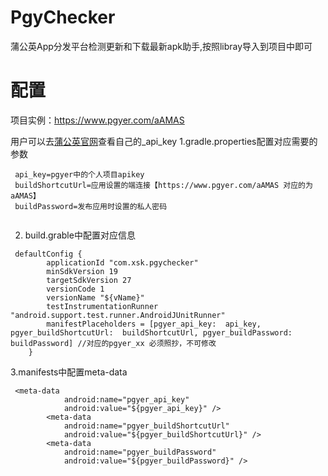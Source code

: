 # PgyChecker
蒲公英App分发平台检测更新和下载最新apk助手,按照libray导入到项目中即可
# 配置
项目实例：https://www.pgyer.com/aAMAS

用户可以去[蒲公英官网](https://www.pgyer.com/doc/view/api#paramInfo)查看自己的_api_key
1.gradle.properties配置对应需要的参数

```
 api_key=pgyer中的个人项目apikey
 buildShortcutUrl=应用设置的端连接【https://www.pgyer.com/aAMAS 对应的为 aAMAS】
 buildPassword=发布应用时设置的私人密码
 
```
2. build.grable中配置对应信息
```
 defaultConfig {
        applicationId "com.xsk.pgychecker"
        minSdkVersion 19
        targetSdkVersion 27
        versionCode 1
        versionName "${vName}"
        testInstrumentationRunner "android.support.test.runner.AndroidJUnitRunner"
        manifestPlaceholders = [pgyer_api_key:  api_key, pgyer_buildShortcutUrl:  buildShortcutUrl, pgyer_buildPassword:  buildPassword] //对应的pgyer_xx 必须照抄，不可修改
    }
```
3.manifests中配置meta-data
```
 <meta-data
            android:name="pgyer_api_key"
            android:value="${pgyer_api_key}" />
        <meta-data
            android:name="pgyer_buildShortcutUrl"
            android:value="${pgyer_buildShortcutUrl}" />
        <meta-data
            android:name="pgyer_buildPassword"
            android:value="${pgyer_buildPassword}" />
```
